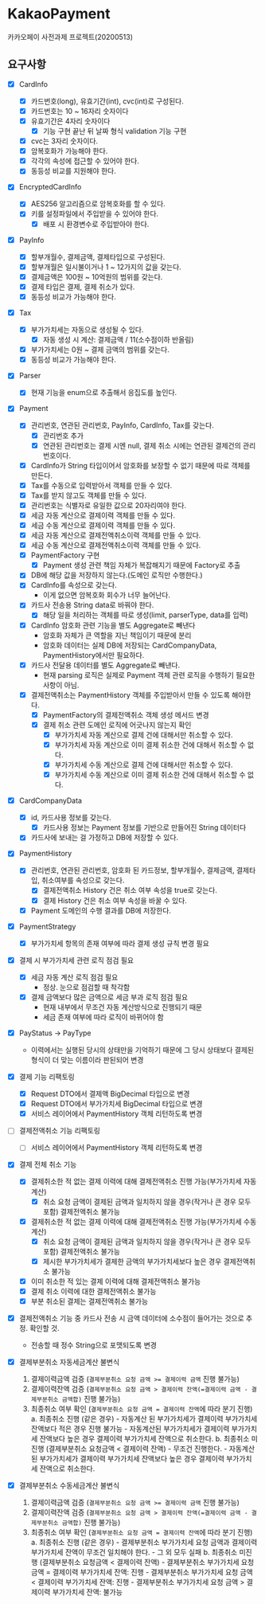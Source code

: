 # KakaoPayment
카카오페이 사전과제 프로젝트(20200513)

## 요구사항
- [X] CardInfo
    - [X] 카드번호(long), 유효기간(int), cvc(int)로 구성된다.
    - [X] 카드번호는 10 ~ 16자리 숫자이다
    - [X] 유효기간은 4자리 숫자이다
        - [X] 기능 구현 끝난 뒤 날짜 형식 validation 기능 구현
    - [X] cvc는 3자리 숫자이다.
    - [X] 암복호화가 가능해야 한다.
    - [X] 각각의 속성에 접근할 수 있어야 한다.
    - [X] 동등성 비교를 지원해야 한다.

- [X] EncryptedCardInfo
    - [X] AES256 알고리즘으로 암복호화를 할 수 있다.
    - [X] 키를 설정파일에서 주입받을 수 있어야 한다.
        - [X] 배포 시 환경변수로 주입받아야 한다. 

- [X] PayInfo
    - [X] 할부개월수, 결제금액, 결제타입으로 구성된다.
    - [X] 할부개월은 일시불이거나 1 ~ 12가지의 값을 갖는다.
    - [X] 결제금액은 100원 ~ 10억원의 범위를 갖는다.
    - [X] 결제 타입은 결제, 결제 취소가 있다.
    - [X] 동등성 비교가 가능해야 한다.
    
- [X] Tax
    - [X] 부가가치세는 자동으로 생성될 수 있다.
        - [X] 자동 생성 시 계산: 결제금액 / 11(소수점이하 반올림)
    - [X] 부가가치세는 0원 ~ 결제 금액의 범위를 갖는다.
    - [X] 동등성 비교가 가능해야 한다.

- [X] Parser
    - [X] 현재 기능을 enum으로 추출해서 응집도를 높인다.

- [X] Payment
    - [X] 관리번호, 연관된 관리번호, PayInfo, CardInfo, Tax를 갖는다.
        - [X] 관리번호 추가
        - [X] 연관된 관리번호는 결제 시엔 null, 결제 취소 시에는 연관된 결제건의 관리번호이다.
    - [X] CardInfo가 String 타입이어서 암호화를 보장할 수 없기 때문에 따로 객체를 만든다.
    - [X] Tax를 수동으로 입력받아서 객체를 만들 수 있다.
    - [X] Tax를 받지 않고도 객체를 만들 수 있다.
    - [X] 관리번호는 식별자로 유일한 값으로 20자리여야 한다.
    - [X] 세금 자동 계산으로 결제이력 객체를 만들 수 있다.
    - [X] 세금 수동 계산으로 결제이력 객체를 만들 수 있다.
    - [X] 세금 자동 계산으로 결제전액취소이력 객체를 만들 수 있다.
    - [X] 세금 수동 계산으로 결제전액취소이력 객체를 만들 수 있다.
    - [X] PaymentFactory 구현
        - [X] Payment 생성 관련 책임 자체가 복잡해지기 때문에 Factory로 추출
    - [X] DB에 해당 값을 저장하지 않는다.(도메인 로직만 수행한다.)
    - [X] CardInfo를 속성으로 갖는다.
        - 이게 없으면 암복호화 회수가 너무 늘어난다.
    - [X] 카드사 전송용 String data로 바꿔야 한다.
        - [X] 해당 일을 처리하는 객체를 따로 생성(limit, parserType, data를 입력)
    - [X] CardInfo 암호화 관련 기능을 별도 Aggregate로 빼낸다
        - 암호화 자체가 큰 역할을 지닌 책임이기 때문에 분리
        - 암호화 데이터는 실제 DB에 저장되는 CardCompanyData, PaymentHistory에서만 필요하다.
    - [X] 카드사 전달용 데이터를 별도 Aggregate로 빼낸다.
        - 현재 parsing 로직은 실제로 Payment 객체 관련 로직을 수행하기 필요한 사항이 아님.
    - [X] 결제전액취소는 PaymentHistory 객체를 주입받아서 만들 수 있도록 해야한다.
        - [X] PaymentFactory의 결제전액취소 객체 생성 메서드 변경
        - [X] 결제 취소 관련 도메인 로직에 어긋나지 않는지 확인
            - [X] 부가가치세 자동 계산으로 결제 건에 대해서만 취소할 수 있다.
            - [X] 부가가치세 자동 계산으로 이미 결제 취소한 건에 대해서 취소할 수 없다.
            - [X] 부가가치세 수동 계산으로 결제 건에 대해서만 취소할 수 있다.
            - [X] 부가가치세 수동 계산으로 이미 결제 취소한 건에 대해서 취소할 수 없다.
                
- [X] CardCompanyData
    - [X] id, 카드사용 정보를 갖는다.
        - [X] 카드사용 정보는 Payment 정보를 기반으로 만들어진 String 데이터다
    - [X] 카드사에 보내는 걸 가정하고 DB에 저장할 수 있다.

- [X] PaymentHistory
    - [X] 관리번호, 연관된 관리번호, 암호화 된 카드정보, 할부개월수, 결제금액, 결제타입, 취소여부를 속성으로 갖는다.
        - [X] 결제전액취소 History 건은 취소 여부 속성을 true로 갖는다.
        - [X] 결제 History 건은 취소 여부 속성을 바꿀 수 있다.
    - [X] Payment 도메인의 수행 결과를 DB에 저장한다.
    
- [X] PaymentStrategy
    - [X] 부가가치세 항목의 존재 여부에 따라 결제 생성 규칙 변경 필요

- [X] 결제 시 부가가치세 관련 로직 점검 필요
    - [X] 세금 자동 계산 로직 점검 필요
        - 정상. 눈으로 점검할 때 착각함
    - [X] 결제 금액보다 많은 금액으로 세금 부과 로직 점검 필요
        - 현재 내부에서 무조건 자동 계산방식으로 진행되기 때문
        - 세금 존재 여부에 따라 로직이 바뀌어야 함

- [X] PayStatus -> PayType
    - 이력에서는 실행된 당시의 상태만을 기억하기 때문에 그 당시 상태보다 결제된 형식이 더 맞는 이름이라 판된되어 변경
    
- [X] 결제 기능 리팩토링
    - [X] Request DTO에서 결제액 BigDecimal 타입으로 변경
    - [X] Request DTO에서 부가가치세 BigDecimal 타입으로 변경
    - [X] 서비스 레이어에서 PaymentHistory 객체 리턴하도록 변경
    
- [ ] 결제전액취소 기능 리팩토링
    - [ ] 서비스 레이어에서 PaymentHistory 객체 리턴하도록 변경
    
- [X] 결제 전체 취소 기능
    - [X] 결제취소한 적 없는 결제 이력에 대해 결제전액취소 진행 가능(부가가치세 자동 계산)
        - [X] 취소 요청 금액이 결제된 금액과 일치하지 않을 경우(작거나 큰 경우 모두 포함) 결제전액취소 불가능
    - [X] 결제취소한 적 없는 결제 이력에 대해 결제전액취소 진행 가능(부가가치세 수동 계산)
        - [X] 취소 요청 금액이 결제된 금액과 일치하지 않을 경우(작거나 큰 경우 모두 포함) 결제전액취소 불가능
        - [X] 제시한 부가가치세가 결제한 금액의 부가가치세보다 높은 경우 결제전액취소 불가능
    - [X] 이미 취소한 적 있는 결제 이력에 대해 결제전액취소 불가능
    - [X] 결제 취소 이력에 대한 결제전액취소 불가능
    - [X] 부분 취소된 결제는 결제전액취소 불가능
    
- [X] 결제전액취소 기능 중 카드사 전송 시 금액 데이터에 소수점이 들어가는 것으로 추정. 확인할 것.
    - 전송할 때 정수 String으로 포맷되도록 변경

- [X] 결제부분취소 자동세금계산 불변식
    1. 결제이력금액 검증 (`결제부분취소 요청 금액 >= 결제이력 금액` 진행 불가능)
    2. 결제이력잔액 검증 (`결제부분취소 요청 금액 > 결제이력 잔액(=결제이력 금액 - 결제부분취소 금액합)` 진행 불가능)
    3. 최종취소 여부 확인 (`결제부분취소 요청 금액 = 결제이력 잔액`에 따라 분기 진행)
        a. 최종취소 진행 (같은 경우)
            - 자동계산 된 부가가치세가 결제이력 부가가치세 잔액보다 적은 경우 진행 불가능 
            - 자동계산된 부가가치세가 결제이력 부가가치세 잔액보다 높은 경우 결제이력 부가가치세 잔액으로 취소한다. 
        b. 최종취소 미진행 (결제부분취소 요청금액 < 결제이력 잔액)
            - 무조건 진행한다.
            - 자동계산 된 부가가치세가 결제이력 부가가치세 잔액보다 높은 경우 결제이력 부가가치세 잔액으로 취소한다.

- [X] 결제부분취소 수동세금계산 불변식
    1. 결제이력금액 검증 (`결제부분취소 요청 금액 >= 결제이력 금액` 진행 불가능)
    2. 결제이력잔액 검증 (`결제부분취소 요청 금액 > 결제이력 잔액(=결제이력 금액 - 결제부분취소 금액합)` 진행 불가능)
    3. 최종취소 여부 확인 (`결제부분취소 요청 금액 = 결제이력 잔액`에 따라 분기 진행)
        a. 최종취소 진행 (같은 경우)
            - 결제부분취소 부가가치세 요청 금액과 결제이력 부가가치세 잔액이 무조건 일치해야 한다.
            - 그 외 모두 실패
        b. 최종취소 미진행 (결제부분취소 요청금액 < 결제이력 잔액)
            - 결제부분취소 부가가치세 요청 금액 = 결제이력 부가가치세 잔액: 진행
            - 결제부분취소 부가가치세 요청 금액 < 결제이력 부가가치세 잔액: 진행
            - 결제부분취소 부가가치세 요청 금액 > 결제이력 부가가치세 잔액: 불가능
